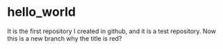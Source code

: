 # hello_world
It is the first repository I created in github, and it is a test repository.
Now this is a new branch
why the title is red?
